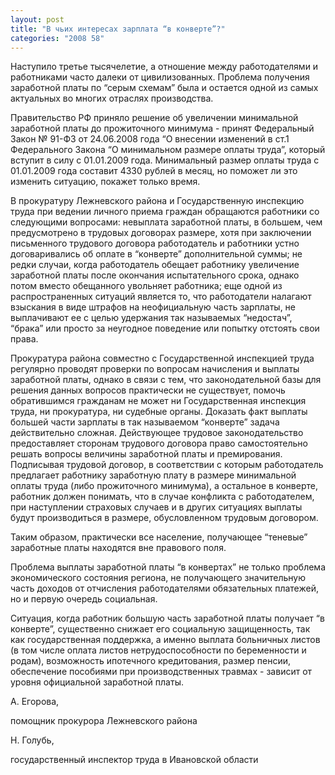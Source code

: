 ```yaml
---
layout: post
title: "В чьих интересах зарплата “в конверте”?"
categories: "2008 58"
---
```


Наступило третье тысячелетие, а отношение между работодателями и работниками часто далеки от цивилизованных. Проблема получения заработной платы по “серым схемам” была и остается одной из самых актуальных во многих отраслях производства.

Правительство РФ приняло решение об увеличении минимальной заработной платы до прожиточного минимума - принят Федеральный Закон № 91-ФЗ от 24.06.2008 года “О внесении изменений в ст.1 Федерального Закона “О минимальном размере оплаты труда”, который вступит в силу с 01.01.2009 года. Минимальный размер оплаты труда с 01.01.2009 года составит 4330 рублей в месяц, но поможет ли это изменить ситуацию, покажет только время.

В прокуратуру Лежневского района и Государственную инспекцию труда при ведении личного приема граждан обращаются работники со следующими вопросами: невыплата заработной платы, в большем, чем предусмотрено в трудовых договорах размере, хотя при заключении письменного трудового договора работодатель и работники устно договаривались об оплате в “конверте” дополнительной суммы; не редки случаи, когда работодатель обещает работнику увеличение заработной платы после окончания испытательного срока, однако потом вместо обещанного увольняет работника; еще одной из распространенных ситуаций является то, что работодатели налагают взыскания в виде штрафов на неофициальную часть зарплаты, не выплачивают ее с целью удержания так называемых “недостач”, “брака” или просто за неугодное поведение или попытку отстоять свои права.

Прокуратура района совместно с Государственной инспекцией труда регулярно проводят проверки по вопросам начисления и выплаты заработной платы, однако в связи с тем, что законодательной базы для решения данных вопросов практически не существует, помочь обратившимся гражданам не может ни Государственная инспекция труда, ни прокуратура, ни судебные органы. Доказать факт выплаты большей части зарплаты в так называемом “конверте” задача действительно сложная. Действующее трудовое законодательство предоставляет сторонам трудового договора право самостоятельно решать вопросы величины заработной платы и премирования. Подписывая трудовой договор, в соответствии с которым работодатель предлагает работнику заработную плату в размере минимальной оплаты труда (либо прожиточного минимума), а остальное в конверте, работник должен понимать, что в случае конфликта с работодателем, при наступлении страховых случаев и в других ситуациях выплаты будут производиться в размере, обусловленном трудовым договором.

Таким образом, практически все население, получающее “теневые” заработные платы находятся вне правового поля.

Проблема выплаты заработной платы “в конвертах” не только проблема экономического состояния региона, не получающего значительную часть доходов от отчисления работодателями обязательных платежей, но и первую очередь социальная.

Ситуация, когда работник большую часть заработной платы получает “в конверте”, существенно снижает его социальную защищенность, так как государственная поддержка, а именно выплата больничных листов (в том числе оплата листов нетрудоспособности по беременности и родам), возможность ипотечного кредитования, размер пенсии, обеспечение пособиями при производственных травмах - зависит от уровня официальной заработной платы.

А. Егорова,

помощник прокурора Лежневского района

Н. Голубь,

государственный инспектор труда в Ивановской области


